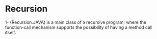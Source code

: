 # Recursion
1- (Recursion.JAVA) is a main class of a recursive program; where the function-call mechanism supports the possibility of having a method call itself.
